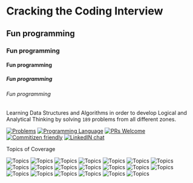 <h1>Cracking the Coding Interview </h1>

<h2>Fun programming</h5>
<h3>Fun programming</h5>
<h4>Fun programming</h5>
<h5>Fun programming</h5>
<h6>Fun programming</h5>

<p>
Learning Data Structures and Algorithms in order to develop Logical and Analytical Thinking by solving <code>189</code> problems from all different zones.

</p>

[![Problems](https://img.shields.io/static/v1.svg?label=Problems&message=%208%20&color=orange)](https://github.com/tushar8049/CrackingTheCodingInterview) 
[![Programming Language](https://img.shields.io/static/v1.svg?label=Programming%20Language&message=%20JAVA%20&color=yellow)]()
[![PRs Welcome](https://img.shields.io/badge/PRs-Welcome-green.svg)]() 
[![Commitizen friendly](https://img.shields.io/badge/Commitizen-Friendly-brightgreen.svg)](https://github.com/tushar8049/CrackingTheCodingInterview/community)
[![LinkedIN chat](https://img.shields.io/badge/Chat-On_LinkedIN-0077B5.svg)](https://linkedin.com/in/tushargonawala) 


Topics of Coverage

          
  
  ![Topics](https://img.shields.io/static/v1.svg?label=&message=%20Arrays%20&color=blue) 
  ![Topics](https://img.shields.io/static/v1.svg?label=&message=%20Strings%20&color=blue) 
  ![Topics](https://img.shields.io/static/v1.svg?label=&message=%20Linked%20List%20&color=blue) 
  ![Topics](https://img.shields.io/static/v1.svg?label=&message=%20HashMap%20&color=blue) 
  ![Topics](https://img.shields.io/static/v1.svg?label=&message=%20HashSet%20&color=blue) 
  ![Topics](https://img.shields.io/static/v1.svg?label=&message=%20Stacks%20&color=blue) 
  ![Topics](https://img.shields.io/static/v1.svg?label=&message=%20Queues%20&color=blue) 
  ![Topics](https://img.shields.io/static/v1.svg?label=&message=%20Trees%20&color=blue) 
  ![Topics](https://img.shields.io/static/v1.svg?label=&message=%20Graphs%20&color=blue) 
  ![Topics](https://img.shields.io/static/v1.svg?label=&message=%20Binary%20Heaps%20&color=blue) 
  ![Topics](https://img.shields.io/static/v1.svg?label=&message=%20Tries%20&color=blue) 
  ![Topics](https://img.shields.io/static/v1.svg?label=&message=%20Bit%20Manipulation%20&color=blue) 
  ![Topics](https://img.shields.io/static/v1.svg?label=&message=%20Math%20&color=blue) 
  ![Topics](https://img.shields.io/static/v1.svg?label=&message=%20Logic%20&color=blue) 
  ![Topics](https://img.shields.io/static/v1.svg?label=&message=%20Algorithms%20&color=blue) 
  ![Topics](https://img.shields.io/static/v1.svg?label=&message=%20Recursions%20&color=blue) 
  ![Topics](https://img.shields.io/static/v1.svg?label=&message=%20Dynamic%20Programming%20&color=blue) 
  ![Topics](https://img.shields.io/static/v1.svg?label=&message=%20Memoization%20&color=blue) 
  ![Topics](https://img.shields.io/static/v1.svg?label=&message=%20Sorting%20&color=blue) 
  ![Topics](https://img.shields.io/static/v1.svg?label=&message=%20Searching%20&color=blue) 

